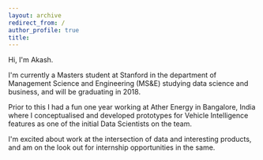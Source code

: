 ```yaml
---
layout: archive
redirect_from: /
author_profile: true
title: 
---
```


<!-- <img src="/images/IDPhotoFull.jpg" class="user-image" alt="My Profile Photo">  -->
Hi, I'm Akash. 

I'm currently a Masters student at Stanford in the department of Management Science and Engineering (MS&E) studying data science and business, and will be graduating in 2018. 

Prior to this I had a fun one year working at Ather Energy in Bangalore, India where I conceptualised and developed prototypes for Vehicle Intelligence features as one of the initial Data Scientists on the team.

I'm excited about work at the intersection of data and interesting products, and am on the look out for internship opportunities in the same. 
